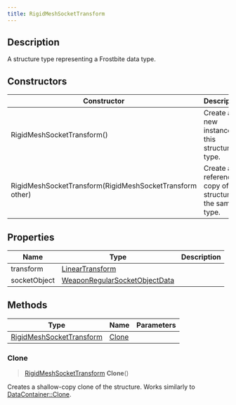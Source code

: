 ```yaml
---
title: RigidMeshSocketTransform
---
```

## Description

A structure type representing a Frostbite data type.

## Constructors

| Constructor                                              | Description                                              |
| -------------------------------------------------------- | -------------------------------------------------------- |
| RigidMeshSocketTransform()                               | Create a new instance of this structure type.            |
| RigidMeshSocketTransform(RigidMeshSocketTransform other) | Create a reference copy of a structure of the same type. |

## Properties

| Name         | Type                                                           | Description |
| ------------ | -------------------------------------------------------------- | ----------- |
| transform    | [LinearTransform](/vext/ref/shared/class/lineartransform)        |             |
| socketObject | [WeaponRegularSocketObjectData](/vext/ref/fb/weaponregularsocketobjectdata/) |             |

## Methods

| Type                                                 | Name            | Parameters |
| ---------------------------------------------------- | --------------- | ---------- |
| [RigidMeshSocketTransform](/vext/ref/fb/rigidmeshsockettransform/) | [Clone](#clone) |            |

### Clone

> [RigidMeshSocketTransform](/vext/ref/fb/rigidmeshsockettransform/) **Clone**()

Creates a shallow-copy clone of the structure. Works similarly to [DataContainer::Clone](/vext/ref/shared/class/datacontainer#clone).
